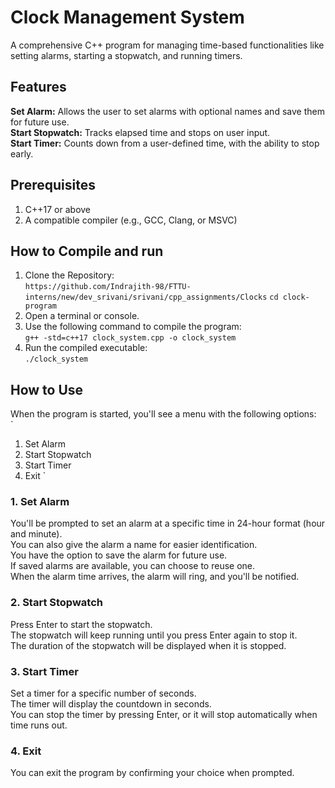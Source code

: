 # Clock Management System
A comprehensive C++ program for managing time-based functionalities like setting alarms, starting a stopwatch, and running timers. <br>

## Features
**Set Alarm:** Allows the user to set alarms with optional names and save them for future use. <br>
**Start Stopwatch:** Tracks elapsed time and stops on user input. <br>
**Start Timer:** Counts down from a user-defined time, with the ability to stop early. <br>

## Prerequisites
1. C++17 or above <br>
2. A compatible compiler (e.g., GCC, Clang, or MSVC) <br>

## How to Compile and run
1. Clone the Repository: <br>
`https://github.com/Indrajith-98/FTTU-interns/new/dev_srivani/srivani/cpp_assignments/Clocks`
`cd clock-program`
2. Open a terminal or console. <br>
3. Use the following command to compile the program:<br>
`g++ -std=c++17 clock_system.cpp -o clock_system`
4. Run the compiled executable: <br>
`./clock_system`

## How to Use
When the program is started, you'll see a menu with the following options: <br>
`
1. Set Alarm
2. Start Stopwatch
3. Start Timer
4. Exit
`
### 1. Set Alarm
You'll be prompted to set an alarm at a specific time in 24-hour format (hour and minute). <br>
You can also give the alarm a name for easier identification. <br>
You have the option to save the alarm for future use. <br>
If saved alarms are available, you can choose to reuse one. <br>
When the alarm time arrives, the alarm will ring, and you'll be notified. <br>
### 2. Start Stopwatch
Press Enter to start the stopwatch. <br>
The stopwatch will keep running until you press Enter again to stop it. <br>
The duration of the stopwatch will be displayed when it is stopped.<br>

### 3. Start Timer
Set a timer for a specific number of seconds. <br>
The timer will display the countdown in seconds. <br>
You can stop the timer by pressing Enter, or it will stop automatically when time runs out. <br>

### 4. Exit
You can exit the program by confirming your choice when prompted. <br>
